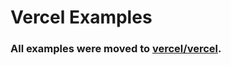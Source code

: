 # Vercel Examples

### All examples were moved to [vercel/vercel](https://github.com/vercel/vercel/tree/master/examples).